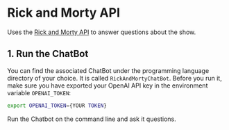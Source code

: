 # Rick and Morty API

Uses the [Rick and Morty API](https://rickandmortyapi.com/) to answer questions about the show.

## 1. Run the ChatBot

You can find the associated ChatBot under the programming language directory of your choice. It is called
`RickAndMortyChatBot`.
Before you run it, make sure you have exported your OpenAI API key in the environment variable `OPENAI_TOKEN`:
```bash
export OPENAI_TOKEN={YOUR TOKEN}
```

Run the Chatbot on the command line and ask it questions. 